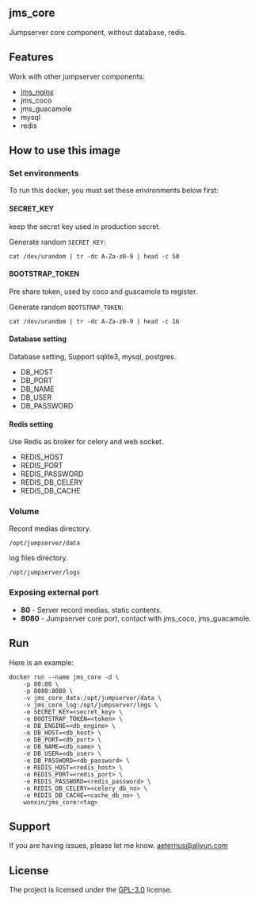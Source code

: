 ## jms_core
Jumpserver core component, without database, redis.

## Features
Work with other jumpserver components:
* [jms_nginx](https://cloud.docker.com/repository/docker/wonxin/jms_nginx)
* jms_coco
* jms_guacamole
* mysql
* redis

## How to use this image

### Set environments
To run this docker, you must set these environments below first:

####  SECRET_KEY
keep the secret key used in production secret.

Generate random `SECRET_KEY`:
```
cat /dev/urandom | tr -dc A-Za-z0-9 | head -c 50
```

#### BOOTSTRAP_TOKEN
Pre share token, used by coco and guacamole to register.

Generate random `BOOTSTRAP_TOKEN`:
```
cat /dev/urandom | tr -dc A-Za-z0-9 | head -c 16
```

#### Database setting
Database setting, Support sqlite3, mysql, postgres.

* DB_HOST
* DB_PORT
* DB_NAME
* DB_USER
* DB_PASSWORD

#### Redis setting
Use Redis as broker for celery and web socket.

* REDIS_HOST
* REDIS_PORT
* REDIS_PASSWORD
* REDIS_DB_CELERY
* REDIS_DB_CACHE

### Volume
Record medias directory.
```
/opt/jumpserver/data
```

log files directory.
```
/opt/jumpserver/logs
```

### Exposing external port
* **80** - Server record medias, static contents.
* **8080** - Jumpserver core port, contact with jms_coco, jms_guacamole.

## Run
Here is an example:
```
docker run --name jms_core -d \
    -p 80:80 \
    -p 8080:8080 \
    -v jms_core_data:/opt/jumpserver/data \
    -v jms_core_log:/opt/jumpserver/logs \
    -e SECRET_KEY=<secret_key> \
    -e BOOTSTRAP_TOKEN=<token> \
    -e DB_ENGINE=<db_engine> \
    -e DB_HOST=<db_host> \
    -e DB_PORT=<db_port> \
    -e DB_NAME=<db_name> \
    -e DB_USER=<db_user> \
    -e DB_PASSWORD=<db_password> \
    -e REDIS_HOST=<redis_host> \
    -e REDIS_PORT=<redis_port> \
    -e REDIS_PASSWORD=<redis_password> \
    -e REDIS_DB_CELERY=<celery_db_no> \
    -e REDIS_DB_CACHE=<cache_db_no> \
    wonxin/jms_core:<tag>
```

## Support
If you are having issues, please let me know. <aeternus@aliyun.com>

## License
The project is licensed under the [GPL-3.0](https://www.gnu.org/licenses/gpl-3.0.en.html) license.
